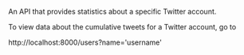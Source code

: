 An API that provides statistics about a specific Twitter account.

To view data about the cumulative tweets for a Twitter account, go to 

  http://localhost:8000/users?name='username'